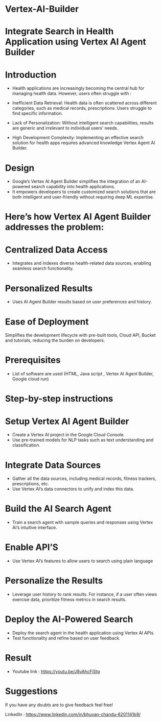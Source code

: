 # Vertex-AI-Builder
# Integrate Search in Health Application using Vertex AI Agent Builder

# Introduction
- Health applications are increasingly becoming the central hub for managing health data. However, users often struggle with :

- Inefficient Data Retrieval: Health data is often scattered across different categories, such as medical records, prescriptions. Users struggle to find specific information.
- Lack of Personalization: Without intelligent search capabilities, results are generic and irrelevant to individual users’ needs.
- High Development Complexity: Implementing an effective search solution for health apps requires advanced knowledge Vertex Agent AI Builder.

# Design

- Google’s Vertex AI Agent Builder simplifies the integration of an AI-powered search capability into health applications. 
- It empowers developers to create customized search solutions that are both intelligent and user-friendly without requiring deep ML expertise.

# Here’s how Vertex AI Agent Builder addresses the problem:

# Centralized Data Access 
- Integrates and indexes diverse health-related data sources, enabling seamless search functionality.
# Personalized Results
- Uses AI Agent Builder results based on user preferences and history.
# Ease of Deployment
Simplifies the development lifecycle with pre-built tools, Cloud API, Bucket and tutorials, reducing the burden on developers.

# Prerequisites
- List of software are used (HTML, Java script , Vertex AI Agent Builder, Google cloud run)

# Step-by-step instructions

# Setup Vertex AI Agent Builder
- Create a Vertex AI project in the Google Cloud Console.
- Use pre-trained models for NLP tasks such as text understanding and classification.
# Integrate Data Sources
- Gather all the data sources, including medical records, fitness trackers, prescriptions, etc.
- Use Vertex AI’s data connectors to unify and index this data.
# Build the AI Search Agent
- Train a search agent with sample queries and responses using Vertex AI’s intuitive interface.
# Enable API’S
- Use Vertex AI’s features to allow users to search using plain language
# Personalize the Results
- Leverage user history to rank results. For instance, if a user often views exercise data, prioritize fitness metrics in search results.
# Deploy the AI-Powered Search
- Deploy the search agent in the health application using Vertex AI APIs.
- Test functionality and refine based on user feedback.

# Result
- Youtube link : https://youtu.be/J8vAhcFjStg

# Suggestions

If you have any doubts are to give feedback feel free!

LinkedIn : https://www.linkedin.com/in/bhuvan-chandu-6201141b9/




